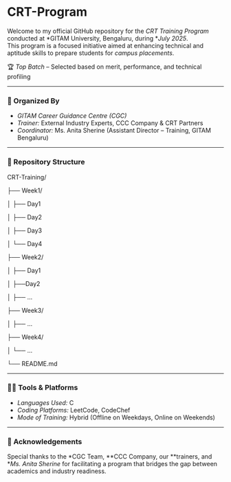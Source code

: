 
# CRT-Program
Welcome to my official GitHub repository for the *CRT Training Program* conducted at *GITAM University, Bengaluru, during **July 2025*.  
This program is a focused initiative aimed at enhancing technical and aptitude skills to prepare students for *campus placements*.

🏆 *Top Batch* – Selected based on merit, performance, and technical profiling

---

### 📌 Organized By

- *GITAM Career Guidance Centre (CGC)*
- *Trainer:* External Industry Experts, CCC Company & CRT Partners  
- *Coordinator:* Ms. Anita Sherine (Assistant Director – Training, GITAM Bengaluru)

---

### 📂 Repository Structure

CRT-Training/

├── Week1/

│ ├── Day1

│ ├── Day2

│ ├── Day3

│ └── Day4

├── Week2/

│ ├── Day1

│ ├──Day2

│ ├── ...

├── Week3/

│ ├── ...

├── Week4/

│ └── ...

└── README.md

---

### 🧑‍💻 Tools & Platforms

- *Languages Used:* C  
- *Coding Platforms:* LeetCode, CodeChef  
- *Mode of Training:* Hybrid (Offline on Weekdays, Online on Weekends)

---

### 🙌 Acknowledgements

Special thanks to the *CGC Team, **CCC Company, our **trainers, and **Ms. Anita Sherine* for facilitating a program that bridges the gap between academics and industry readiness.
